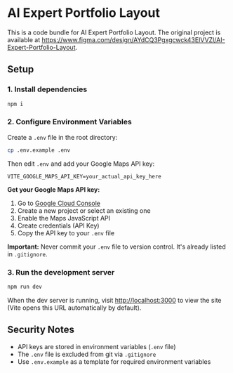 
# AI Expert Portfolio Layout

This is a code bundle for AI Expert Portfolio Layout. The original project is available at https://www.figma.com/design/AYdCQ3Pgxgcwck43EIVVZl/AI-Expert-Portfolio-Layout.

## Setup

### 1. Install dependencies

```bash
npm i
```

### 2. Configure Environment Variables

Create a `.env` file in the root directory:

```bash
cp .env.example .env
```

Then edit `.env` and add your Google Maps API key:

```
VITE_GOOGLE_MAPS_API_KEY=your_actual_api_key_here
```

**Get your Google Maps API key:**
1. Go to [Google Cloud Console](https://console.cloud.google.com/google/maps-apis)
2. Create a new project or select an existing one
3. Enable the Maps JavaScript API
4. Create credentials (API Key)
5. Copy the API key to your `.env` file

**Important:** Never commit your `.env` file to version control. It's already listed in `.gitignore`.

### 3. Run the development server

```bash
npm run dev
```

When the dev server is running, visit [http://localhost:3000](http://localhost:3000) to view the site (Vite opens this URL automatically by default).

## Security Notes

- API keys are stored in environment variables (`.env` file)
- The `.env` file is excluded from git via `.gitignore`
- Use `.env.example` as a template for required environment variables

